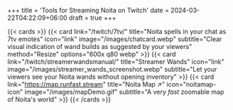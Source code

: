 +++
title = 'Tools for Streaming Noita on Twitch'
date = 2024-03-22T04:22:09+06:00
draft = true
+++

{{< cards >}}
{{< card  link="/twitch/7tv/" title="Noita spells in your chat as 7tv emotes" icon="link" image="/images/chatcard.webp" subtitle="Clear visual indication of wand builds as suggested by your viewers" method="Resize" options="600x q80 webp" >}}
{{< card link="/twitch/streamerwandsmanual/" title="Streamer Wands" icon="link" image="/images/streamer_wands_screenshot.webp" subtitle="Let your viewers see your Noita wands without opening inventory" >}}
{{< card link="https://map.runfast.stream" title="Noita Map ↗" icon="noitamap-icon" image="/images/mapDemo.gif" subtitle="A very *fast* zoomable map of Noita's world" >}}
{{< /cards >}}
